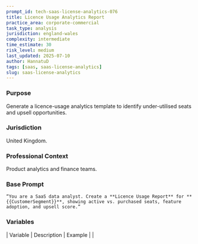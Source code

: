 ```yaml
---
prompt_id: tech-saas-license-analytics-076
title: Licence Usage Analytics Report
practice_area: corporate-commercial
task_type: analysis
jurisdiction: england-wales
complexity: intermediate
time_estimate: 30
risk_level: medium
last_updated: 2025-07-10
author: HannatuD
tags: [saas, saas-license-analytics]
slug: saas-license-analytics
---
```


### Purpose  
Generate a licence-usage analytics template to identify under-utilised seats and upsell opportunities.

### Jurisdiction  
United Kingdom.

### Professional Context  
Product analytics and finance teams.

### Base Prompt  
```text
“You are a SaaS data analyst. Create a **Licence Usage Report** for **{{CustomerSegment}}**, showing active vs. purchased seats, feature adoption, and upsell score.”
```

### Variables  
| Variable | Description | Example |
|

